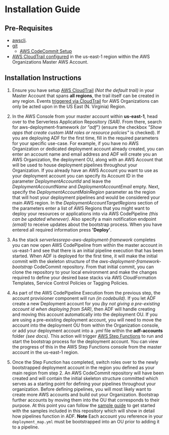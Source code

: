 # Installation Guide

## Pre-Requisites

- [awscli](https://aws.amazon.com/cli/).
- [git](https://git-scm.com/)
  - [AWS CodeCommit Setup](https://docs.aws.amazon.com/codecommit/latest/userguide/setting-up-https-unixes.html)
- [AWS CloudTrail configured](https://docs.aws.amazon.com/awscloudtrail/latest/userguide/cloudtrail-create-and-update-a-trail.html) in the us-east-1 region within the AWS Organizations Master AWS Account.

## Installation Instructions

1. Ensure you have setup [AWS CloudTrail](https://aws.amazon.com/cloudtrail/) *(Not the default trail)* in your Master Account that spans **all regions**, the trail itself can be created in any region. Events [triggered via CloudTrail](https://docs.aws.amazon.com/organizations/latest/userguide/orgs_incident-response.html) for AWS Organizations can only be acted upon in the US East (N. Virginia) Region.

2. In the AWS Console from your master account within **us-east-1**, head over to the Serverless Application Repository *(SAR)*. From there, search for aws-deployment-framework *(or "adf")* (ensure the checkbox *"Show apps that create custom IAM roles or resource policies"* is checked). If you are deploying ADF for the first time, fill in the required parameters for your specific use-case. For example, if you have no AWS Organization or dedicated deployment account already created, you can enter an account name and email address and ADF will create you an AWS Organization, the deployment OU, along with an AWS Account that will be used to house deployment pipelines throughout your Organization. If you already have an AWS Account you want to use as your deployment account you can specify its Account ID in the parameter *DeploymentAccountId* and leave the *DeploymentAccountName* and *DeploymentAccountEmail* empty. Next, specify the *DeploymentAccountMainRegion* parameter as the region that will host your deployment pipelines and would be considered your main AWS region. In the *DeploymentAccountTargetRegions* section of the parameters enter a list of AWS Regions that you might want to deploy your resources or applications into via AWS CodePipeline *(this can be updated whenever)*. Also specify a main notification endpoint *(email)* to receive updates about the bootstrap process. When you have entered all required information press **'Deploy'**.

3. As the stack *serverlessrepo-aws-deployment-framework* completes you can now open AWS CodePipeline from within the master account in us-east-1 and see that there is an initial pipeline execution that has been started. When ADF is deployed for the first time, it will make the initial commit with the skeleton structure of the *aws-deployment-framework-bootstrap* CodeCommit repository. From that initial commit, you can clone the repository to your local environment and make the changes required to define your desired base stacks via AWS CloudFormation Templates, Service Control Policies or Tagging Policies.

4. As part of the AWS CodePipeline Execution from the previous step, the account provisioner component will run *(in codebuild)*. If you let ADF create a new Deployment account for you *(by not giving a pre-existing account id when deploying from SAR)*, then ADF will handle creating and moving this account automatically into the deployment OU. If you are using a pre-existing deployment account, you will need to move the account into the deployment OU from within the Organization console, or add your deployment account into a *.yml* file within the **adf-accounts** folder *(see docs)*. This action will trigger [AWS Step Functions](https://aws.amazon.com/step-functions/) to run and start the bootstrap process for the deployment account. You can view the progress of this in the AWS Step Functions console from the master account in the us-east-1 region.

5. Once the Step Function has completed, switch roles over to the newly bootstrapped deployment account in the region you defined as your main region from step 2. An AWS CodeCommit repository will have been created and will contain the initial skeleton structure committed which serves as a starting point for defining your pipelines throughout your organization. Before defining pipelines, you will most likely want to create more AWS accounts and build out your Organization. Bootstrap further accounts by moving them into the OU that corresponds to their purpose. At this point you can follow the [sample guide](./samples-guide.md) to get started with the samples included in this repository which will show in detail how pipelines function in ADF. **Note** Each account you reference in your `deployment_map.yml` must be bootstrapped into an OU prior to adding it to a pipeline.
